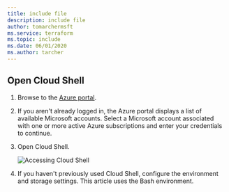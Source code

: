 ```yaml
---
title: include file
description: include file
author: tomarchermsft
ms.service: terraform
ms.topic: include
ms.date: 06/01/2020
ms.author: tarcher
---
```


## Open Cloud Shell

1. Browse to the [Azure portal](https://portal.azure.com).

1. If you aren't already logged in, the Azure portal displays a list of available Microsoft accounts. Select a Microsoft account associated with one or more active Azure subscriptions and enter your credentials to continue.

1. Open Cloud Shell.

    ![Accessing Cloud Shell](~/articles/includes/media/open-cloud-shell/portal-cloud-shell.png)

2. If you haven't previously used Cloud Shell, configure the environment and storage settings. This article uses the Bash environment.